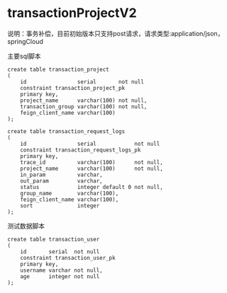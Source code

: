 # transactionProjectV2
说明：事务补偿，目前初始版本只支持post请求，请求类型:application/json，springCloud

主要sql脚本
    
    create table transaction_project
    (
        id                serial       not null
        constraint transaction_project_pk
        primary key,
        project_name      varchar(100) not null,
        transaction_group varchar(100) not null,
        feign_client_name varchar(100)
    );

    create table transaction_request_logs
    (
        id                serial            not null
        constraint transaction_request_logs_pk
        primary key,
        trace_id          varchar(100)      not null,
        project_name      varchar(100)      not null,
        in_param          varchar,
        out_param         varchar,
        status            integer default 0 not null,
        group_name        varchar(100),
        feign_client_name varchar(100),
        sort              integer
    );

测试数据脚本

    create table transaction_user
    (
        id       serial  not null
        constraint transaction_user_pk
        primary key,
        username varchar not null,
        age      integer not null
    );
    